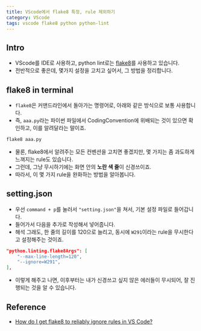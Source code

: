```yaml
---
title: VScode에서 flake8 특정, rule 제외하기
category: VScode
tags: vscode flake8 python python-lint
---
```


## Intro 

- VScode를 IDE로 사용하고, python lint로는 [flake8](https://pypi.org/project/flake8/)를 사용하고 있습니다.
- 전반적으로 좋은데, 몇가지 설정을 고치고 싶어서, 그 방법을 정리합니다.

## flake8 in terminal

- `flake8`은 커맨드라인에서 돌아가는 명령어로, 아래와 같은 방식으로 보통 사용합니다.
- 즉, `aaa.py`라는 파이썬 파일에서 CodingConvention에 위배되는 것이 있으면 확인하고, 이를 알려달라는 말이죠.

```bash
flake8 aaa.py
```

- 물론, flake8에서 알려주는 모든 컨벤션을 고치면 좋겠지만, 몇 가지는 좀 과도하게 느껴지는 rule도 있습니다.
- 그런데, 그냥 무시하기에는 화면 안의 **노란 색 줄**이 신경쓰이죠.
- 따라서, 이 몇 가지 rule을 완화하는 방법을 알아봅니다. 

## setting.json

- 우선 `command + p`를 눌러서 `"setting.json"`을 쳐서, 기본 설정 파일로 들어갑니다.
- 들어가서 다음을 추가로 작성해서 넣어줍니다.
- 해석 그래도, 한 줄의 길이를 120으로 늘리고, 동시에 `W291`이라는 rule을 무시한다고 설정해주는 것이죠.

```json
"python.linting.flake8Args": [
    "--max-line-length=120",
    "--ignore=W291",
],
```

- 이렇게 해주고 나면, 이후부터는 내가 신경쓰고 싶지 않은 에러들이 무시되어, 잘 진행되는 것을 알 수 있습니다.

## Reference

- [How do I get flake8 to reliably ignore rules in VS Code?](https://stackoverflow.com/questions/50177173/how-do-i-get-flake8-to-reliably-ignore-rules-in-vs-code)
